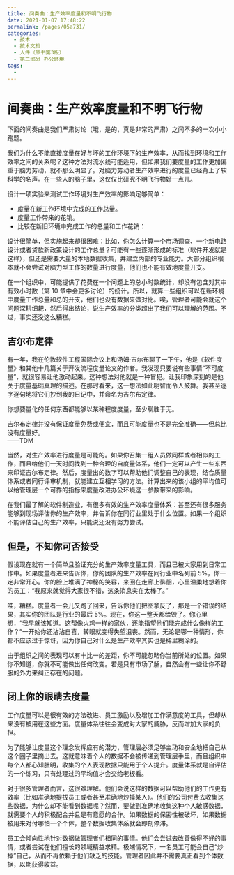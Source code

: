 ```yaml
---
title: 问奏曲：生产效率度量和不明飞行物
date: 2021-01-07 17:48:22
permalink: /pages/05a731/
categories:
  - 技术
  - 技术文档
  - 人件（原书第3版）
  - 第二部分 办公环境
tags:
  - 
---
```

# 间奏曲：生产效率度量和不明飞行物

下面的间奏曲是我们严肃讨论（哦，是的，真是非常的严肃）之间不多的一次小小跑题。

我们为什么不能直接度量在好与坏的工作环境下的生产效率，从而找到环境和工作效率之间的关系呢？这种方法对流水线可能适用，但如果我们要度量的工作更加偏重于脑力劳动，就不那么明显了。对脑力劳动者生产效率进行的度量已经背上了软科学的名声。在一些人的脑子里，这仅仅比研究不明飞行物好一点儿。

设计一项实验来测试工作环境对生产效率的影响足够简单：

- 度量在新工作环境中完成的工作总量。
- 度量工作带来的花销。
- 比较在新旧环境中完成工作的总量和工作花销：

设计很简单，但实施起来却很困难：比如，你怎么计算一个市场调查、一个新电路设计或者贷款新政策设计的工作总量？可能有一些逐渐形成的标准（软件开发就是这样），但还是需要大量的本地数据收集，并建立内部的专业能力。大部分组织根本就不会尝试对脑力型工作的数量进行度量，他们也不能有效地度量开支。

在一个组织中，可能提供了花费在一个问题上的总小时数统计，却没有包含对其中有效小时数（第 10 章中会更多讨论）的统计。所以，就算一些组织可以在新环境中度量工作总量和总的开支，他们也没有数据来做对比。唉，管理者可能会就这个问题深耕细耙，然后得出结论，说生产效率的分类超出了我们可以理解的范围。不过，事实还没这么糟糕。

## 吉尔布定律

有一年，我在伦敦软件工程国际会议上和汤姆·吉尔布聊了一下午，他是《软件度量》和其他十几篇关于开发流程度量论文的作者。我发现只要说有些事情“不可度量”，就很容易让他激动起来。这种想法对他就是一种冒犯。让我印象深刻的是他关于度量基础真理的描述。在那时看来，这一想法如此明智而令人鼓舞。我甚至逐字逐句地将它们抄到我的日记中，并命名为吉尔布定律。

你想要量化的任何东西都能够以某种程度度量，至少聊胜于无。

吉尔布定律并没有保证度量免费或便宜，而且可能度量也不是完全准确——但总比没有度量好。  
——TDM

当然，对生产效率进行度量是可能的。如果你召集一组人员做同样或者相似的工作，而且给他们一天时间找到一种合理的自度量体系，他们一定可以产生一些东西来印证吉尔布定律。然后，度量出的数字可以帮助他们调整自己的表现，结合质量体系或者同行评审机制，就能建立互相学习的方法。计算出来的该小组的平均值可以给管理层一个可靠的指标来度量改进办公环境这一参数带来的影响。

在我们最了解的软件制造业，有很多有效的生产效率度量体系：甚至还有很多服务能够到现场评估你的生产效率，并告诉你在同行业里处于什么位置。如果一个组织不能评估自己的生产效率，只能说还没有努力尝试。

## 但是，不知你可否接受

假设现在就有一个简单且验证充分的生产效率度量工具，而且已被大家用到日常工作中。如果度量者进来告诉你，你的团队的生产效率在同行业中名列前 5%，你一定非常开心。你的脸上堆满了神秘的笑容，来回在走廊上徘徊，心里温柔地想着你的员工：“我原来就觉得大家很不错，这条消息实在太棒了。”

哇，糟糕。度量者一会儿又跑了回来，告诉你他们把图拿反了，那是一个错误的结果，其实你的团队是行业的最后 5%。现在，你这一整天都给毁了。你心里想，“我早就该知道。这帮像火鸡一样的家伙，还能指望他们能完成什么像样的工作？”一开始你还沾沾自喜，转眼就变得失望沮丧。然而，无论是哪一种情形，你都不应该过于惊讶，因为你自己对什么是生产效率其实也是稀里糊涂的。

由于组织之间的表现可以有十比一的差距，你不可能忽略你当前所处的位置。如果你不知道，你就不可能做出任何改变。若是只有市场了解，自然会有一些让你不舒服的外力来纠正存在的问题。

## 闭上你的眼睛去度量

工作度量可以是很有效的方法改进、员工激励以及增加工作满意度的工具，但却从来没有被用在这些方面。度量体系往往会变成对大家的威胁，反而增加大家的负担。

为了能够让度量这个理念发挥应有的潜力，管理层必须足够主动和安全地把自己从这个圈子里摘出去。这就意味着个人的数据不会被传递到管理层手里，而且组织中每个人都心知肚明，收集的个人表现数据只能用于个人提升。度量体系就是自评估的一个练习，只有处理过的平均值才会交给老板看。

对于很多管理者而言，这很难理解。他们会说这样的数据可以帮助他们的工作更有效率（比如准确地提拔员工或者甚至准确地炒掉某人）。他们的公司付费去收集这些数据，为什么却不能看到数据呢？然而，要做到准确地收集这种个人敏感数据，就需要个人的积极配合并且是有意愿的合作。如果数据的保密性被破坏，如果数据被用来对付哪怕一个个体，整个数据收集体系就会即刻停滞。

员工会倾向性地针对数据做管理者们相同的事情。他们会尝试去改善做得不好的事情，或者尝试在他们擅长的领域精益求精。极端情况下，一名员工可能会自己“炒掉”自己，从而不再依赖于他们缺乏的技能。管理者因此并不需要真正看到个体数据，以期获得收益。
